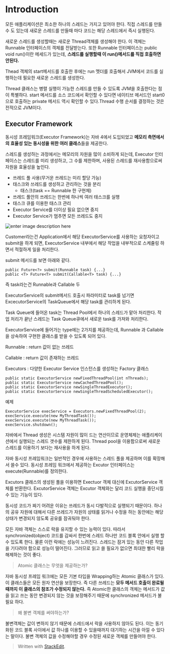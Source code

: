 # Introduction

모든 애플리케이션은 최소한 하나의 스레드는 가지고 있어야 한다. 
직접 스레드를 만들 수 도 있는데 새로운 스레드를 만들때 마다 코드는 해당 스레드에서 즉시 실행된다. 

새로운 스레드를 생성할때는 새로운 Thread객체를 생성해야 한다. 이 객체는 Runnable 인터페이스의 객체를 전달받는다. 또한 Runnable 인터페이스는 public void run()이란 메세드가 있는데, **스레드를 실행할때 이 run()메서드를 직접 호출하면 안된다.** 

Thead 객체의 start메서드를 호출한 후에는 run 멧더를 호출해서 JVM에서 코드를 실행하는데 필요한 새로운 스레드를 생성한다. 

Thread 클래스는 병렬 실행이 가능한 스레드를 만들 수 있도록 JVM을 호출한다는 점이 특별하다. start 메서드를 소스 코드에서 확인할 수 있다면 네이티브 메서드인 start0으로 호출하는 private 메서드 역시 확인할 수 있다.Thread 수행 순서를 결정하는 것은 전적으로  JVM이다. 

## Executor Framework

동시성 프레임워크(Executor Framework)는 자바 4에서 도입되었고 **메모리 측면에서의 효율성 있는 동시성을 위한 여러 클래스**들을 제공한다. 

스레드를 생성하는 과정에서는 메모리의 자원을 많이 소비하게 되는데, Executor 인터페이스는 스레드를 미리 생성하고, 그 수를 제한하며, 사용된 스레드를 재사용함으로써 자원을 효율성을 높인다. 

-   쓰레드 풀 사용(무거운 쓰레드는 미리 할당 가능)
-   태스크와 쓰레드를 생성하고 관리하는 것을 분리
	- 태스크(task == Runnable 한 구현체)
-   쓰레드 풀안의 쓰레드는 한번에 하나씩 여러 태스크를 실행
-   태스크 큐를 이용한 태스크 관리
-   Executor Service를 더이상 필요 없으면 중지
-   Executor Service가 멈추면 모든 쓰레드도 중지

![enter image description here](https://img1.daumcdn.net/thumb/R1280x0/?scode=mtistory2&fname=http://cfile7.uf.tistory.com/image/250ED44B58D7697A25088A)

Customer라는건 Application에서 해당 ExecutorService를 사용하는 요청자이고 submit을 하게 되면, ExecutorService 내부에서 해당 작업을 내부적으로 스케쥴링 하면서 적절하게 일을 처리한다. 

submit 메서드를 보면 아래와 같다. 
```
public Future<?> submit(Runnable task) {...}
public <T> Future<T> submit(Callable<T> task) {...}
```
즉 task라는건 Runnable과 Callable 두

ExecutorService의 submit메서드 호출시 파라미터로 task를 넘기면 ExcecutorService의 TaskQueue에서 해당 task를 관리하게 된다. 


Task Queue에 들어온 task는 Thread Pool에서 하나의 스레드가 맡아 처리한다.
작업 처리가 끝난 스레드는 Task Queue큐에서 새로운 task를 가져와 처리한다.
  

ExecutorService에 들어가는 type에는 2가지를 제공하는데, Runnable 과 Callable을 상속하여 구현한 클래스를 받을 수 있도록 되어 있다.

  

Runnable : return 값이 없는 쓰레드

Callable : return 값이 존재하는 쓰레드


Executors
: 다양한 Executor Service 인스턴스를 생성하는 Factory 클래스

```
public static ExecutorService newFixedThreadPool(int nThreads);
public static ExecutorService newCachedThreadPool();
public static ExecutorService newSingleThreadExecutor();
public static ExecutorService newSingleThreadScheduledExecutor();
```
예제
```
ExecutorService execService = Executors.newFixedThreadPool(2); 
execService.execute(new MyThreadTask());
execService.execute(new MyThreadTask());
execService.shutdown();
```

자바에서 Thread 생성은 시스템 자원이 많이 드는 연산이므로 운영체제는 애플리케이션에서 실행되는 스레드 갯수를 제한하게 된다. Thread pool을 이용함으로써 새로운 스레드를 이용하기 보다는 재사용을 하게 된다. 

자바 동시성 프레임워크는 일반적인 경우에 사용하는 스레드 풀을 제공하며 이를 확장해서 쓸수 있다. 
동시성 프레임 워크에서 제공하는 Excutor 인터페이스는 execute(Runnable)를 정의한다. 

Excutors 클래스의 생성된 풀을 이용하면 Exectuor 객체 대신에 ExcutorService 객체를 반환한다. ExcutorService 객체는 Excutor 객체와는 달리 코드 실행을 중단시킬 수 있는 기능이 있다.
 
동시성 코드가 짜기 어려운 이유는 쓰레드가 동시 다발적으로 실행되기 때문이다. 하나의 공유 자원에 대해서 다른 쓰레드가 자원의 상태를 읽거나 수정을 하는 동안에는 해당 상태가 변경되지 않도록 공유를 잠궈둬야 한다. 

모든 자바 객체는 스스로 락을 유지할 수 있는 능력이 있다. 따라서 synchronized(object) 코드를 감싸서 한번에 스레드 하나만 코드 블록 안에서 실행 할수 있도록 한다. 물론 이런 락에는 성능이 느려진다. 스레드는 잠겨 있는 동안 다른 작업을 기다려야 함으로 성능이 떨어진다. 그러므로 읽고 쓸 필요가 없으면 최대한 빨리 락을 해제하는 것이 좋다.

> Atomic 클래스는 무엇을 제공하는가? 

자바 동시성 프레임 워크에는 모든 기본 타입을 Wrapping하는 Atomic 클래스가 있다. 이 클래스들은 모든 원자 연산을 보장한다. 즉 다른 쓰레드는 **모두 메서드 호출이 완료될때까지 이 클래스의 참조가 수정되지 않는다.** 즉 Atomic한 클래스의 객체는 메서드가 값을 읽고 쓰는 동안 변경되지 않는 것을 보장해주기 때문에 synchronized 메서드가 불필요 하다. 

>왜 불변 객체를 써야하는가? 

불변객체는 값이 변하지 않기 때문에 스레드에서 락을 사용하지 않아도 된다. 이는 동기화된 코드 블록 사이에서 값 하나를 이용할 수 있을때까지 대기하는 시간을 아낄 수 있다는 말이다.  불변 객체의 값을 수정해야할 경우 수정된 새로운 객체를 만들어야 한다. 





> Written with [StackEdit](https://stackedit.io/).
<!--stackedit_data:
eyJoaXN0b3J5IjpbMTA0MjY3ODA2MywtNTgzMjcwOTEwLDE0OD
Y2MTMyNSwtMzY2MzMwNzAzLC0xNDU2ODM3OTk0LC04NTk5NjEy
MzAsNTU5OTI5MTEzLDEzMzg5NTM0NDBdfQ==
-->